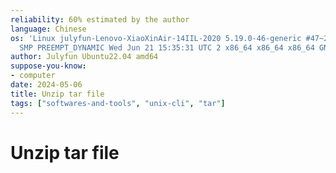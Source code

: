 ```yaml
---
reliability: 60% estimated by the author
language: Chinese
os: 'Linux julyfun-Lenovo-XiaoXinAir-14IIL-2020 5.19.0-46-generic #47~22.04.1-Ubuntu
  SMP PREEMPT_DYNAMIC Wed Jun 21 15:35:31 UTC 2 x86_64 x86_64 x86_64 GNU/Linux'
author: Julyfun Ubuntu22.04 amd64
suppose-you-know:
- computer
date: 2024-05-06
title: Unzip tar file
tags: ["softwares-and-tools", "unix-cli", "tar"]
---
```

# Unzip tar file



